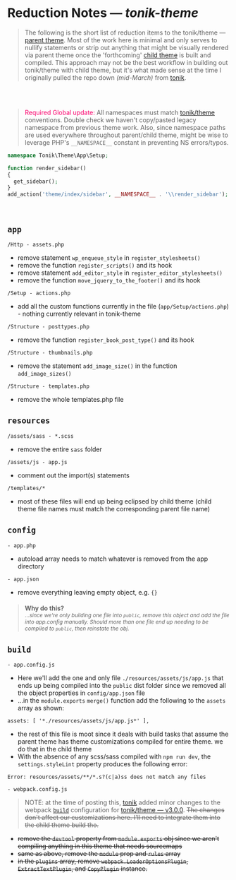 # Reduction Notes &mdash; *tonik-theme*

> The following is the short list of reduction items to the tonik/theme &mdash; [parent theme](https://github.com/tonik/theme/tree/master). Most of the work here is minimal and only serves to nullify statements or strip out anything that might be visually rendered via parent theme once the 'forthcoming' [child theme](https://github.com/sushidub/tonik-child-theme) is built and compiled. This approach may not be the best workflow in building out tonik/theme with child theme, but it's what made sense at the time I originally pulled the repo down *(mid-March)* from [tonik](https://github.com/tonik).

<br><br>
> <span style="color:#FB006D">Required Global update:</span> All namespaces must match [tonik/theme](https://github.com/sushidub/tonik-theme/commit/10a79e6684dfe30698da94db6d49862a5c144381) conventions. Double check we haven't copy/pasted legacy namespace from previous theme work. Also, since namespace paths are used everywhere throughout parent/child theme, might be wise to leverage PHP's `__NAMESPACE__` constant in preventing NS errors/typos.

```php
namespace Tonik\Theme\App\Setup;

function render_sidebar()
{
  get_sidebar();
}
add_action('theme/index/sidebar', __NAMESPACE__ . '\\render_sidebar');
```
<br>

## `app`
`/Http - assets.php`
+ remove statement `wp_enqueue_style` in `register_stylesheets()`
+ remove the function `register_scripts()` and its hook
+ remove statement `add_editor_style` in `register_editor_stylesheets()`
+ remove the function `move_jquery_to_the_footer()` and its hook

`/Setup - actions.php`
+ add all the custom functions currently in the file (`app/Setup/actions.php`) - nothing currently relevant in tonik-theme

`/Structure - posttypes.php`
+ remove the function `register_book_post_type()` and its hook

`/Structure - thumbnails.php`
+ remove the statement `add_image_size()` in the function `add_image_sizes()`

`/Structure - templates.php`
+ remove the whole templates.php file

## `resources`
`/assets/sass - *.scss`
+ remove the entire `sass` folder

`/assets/js - app.js`
+ comment out the import(s) statements

`/templates/*`
+ most of these files will end up being eclipsed by child theme (child theme file names must match the corresponding parent file name)

## `config`
`- app.php`
+ autoload array needs to match whatever is removed from the app directory

`- app.json`
+ remove everything leaving empty object, e.g. `{}`
> #### **Why do this?**<br><span style="font-weight:400;font-size:.75rem;">...*since we're only building one file into `public`, remove this object and add the file into app.config manually. Should more than one file end up needing to be compiled to `public`, then reinstate the obj.*</span>

## `build`
`- app.config.js`
+ Here we'll add the one and only file `./resources/assets/js/app.js` that ends up being compiled into the `public` dist folder since we removed all the object properties in `config/app.json` file
+ ...in the `module.exports` `merge()` function add the following to the `assets` array as shown:

```
assets: [ '*./resources/assets/js/app.js*' ],
```
+ the rest of this file is moot since it deals with build tasks that assume the parent theme has theme customizations compiled for entire theme. we do that in the child theme
+ With the absence of any scss/sass compiled with `npm run dev`, the `settings.styleLint` property produces the following error:
```
Error: resources/assets/**/*.s?(c|a)ss does not match any files
```

`- webpack.config.js`
> NOTE: at the time of posting this, [tonik](https://github.com/tonik) added minor changes to the webpack [`build`](https://github.com/tonik/theme/blob/master/build/webpack.config.js) configuration for [tonik/theme &mdash; v3.0.0](https://github.com/tonik/theme/tree/master). ~~The changes don't affect our customizations here. I'll need to integrate them into the child theme build tho.~~
+ ~~remove the `devtool` property from `module.exports` obj since we aren't compiling anything in this theme that needs sourcemaps~~
+ ~~same as above, remove the `module` prop and `rules` array~~
+ ~~in the `plugins` array, remove `webpack.LoaderOptionsPlugin`, `ExtractTextPlugin`, and `CopyPlugin` instance.~~


